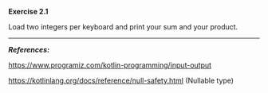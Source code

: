 
**Exercise 2.1**

Load two integers per keyboard and print your sum and your product.


___
***References:***

https://www.programiz.com/kotlin-programming/input-output

https://kotlinlang.org/docs/reference/null-safety.html (Nullable type)
